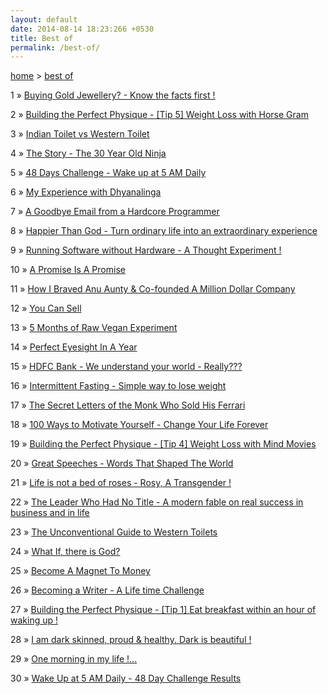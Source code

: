 ```yaml
---
layout: default
date: 2014-08-14 18:23:266 +0530
title: Best of
permalink: /best-of/
---
```

<span><a href="{{ site.url }}">home</a>&nbsp;&gt;&nbsp;<a href="{{ site.url }}/best-of">best of</a></span>

<p><span>1</span> &raquo; <a href="/buying-gold-jewellery-know-the-facts-first/">Buying Gold Jewellery? - Know the facts first !</a><p>
<p><span>2</span> &raquo; <a href="/building-the-perfect-physique-tip-5-weight-loss-with-horse-gram/">Building the Perfect Physique - [Tip 5] Weight Loss with Horse Gram</a><p>
<p><span>3</span> &raquo; <a href="/indian-toilet-vs-western-toilet/">Indian Toilet vs Western Toilet</a><p>
<p><span>4</span> &raquo; <a href="/the-story-the-30-year-old-ninja-izzy/">The Story - The 30 Year Old Ninja</a><p>
<p><span>5</span> &raquo; <a href="/48-days-challenge-wake-up-at-5-am-daily/">48 Days Challenge - Wake up at 5 AM Daily</a><p>
<p><span>6</span> &raquo; <a href="/my-experience-with-dhyanalinga/">My Experience with Dhyanalinga</a><p>
<p><span>7</span> &raquo; <a href="/a-goodbye-email-from-a-hardcore-programmer/">A Goodbye Email from a Hardcore Programmer</a><p>
<p><span>8</span> &raquo; <a href="/happier-than-god-turn-ordinary-life-into-an-extraordinary-experience-neale-donald-walsch-book-review/">Happier Than God - Turn ordinary life into an extraordinary experience</a><p>
<p><span>9</span> &raquo; <a href="/running-software-without-hardware-a-thought-experiment/">Running Software without Hardware - A Thought Experiment !</a><p>
<p><span>10</span> &raquo; <a href="/a-promise-is-a-promise-dr-wayne-dyer/">A Promise Is A Promise</a><p>
<p><span>11</span> &raquo; <a href="/how-i-braved-anu-aunty-and-co-founded-a-million-dollar-company-varun-agarwal/">How I Braved Anu Aunty & Co-founded A Million Dollar Company</a><p>
<p><span>12</span> &raquo; <a href="/you-can-sell-shiv-khera-book-review/">You Can Sell</a><p>
<p><span>13</span> &raquo; <a href="/5-months-of-raw-vegan-experiment/">5 Months of Raw Vegan Experiment</a><p>
<p><span>14</span> &raquo; <a href="/perfect-eyesight-in-a-year-2014/">Perfect Eyesight In A Year</a><p>
<p><span>15</span> &raquo; <a href="/hdfc-bank-we-understand-your-world-really/">HDFC Bank - We understand your world - Really???</a><p>
<p><span>16</span> &raquo; <a href="/intermittent-fasting-simple-way-to-lose-weight/">Intermittent Fasting - Simple way to lose weight</a><p>
<p><span>17</span> &raquo; <a href="/the-secret-letters-of-the-monk-who-sold-his-ferrari-robin-sharma-book-review/">The Secret Letters of the Monk Who Sold His Ferrari</a><p>
<p><span>18</span> &raquo; <a href="/100-ways-to-motivate-yourself-change-your-life-forever-steve-chandler-audiobook-review/">100 Ways to Motivate Yourself - Change Your Life Forever</a><p>
<p><span>19</span> &raquo; <a href="/building-the-perfect-physique-tip-4-weight-loss-with-mind-movies/">Building the Perfect Physique - [Tip 4] Weight Loss with Mind Movies</a><p>
<p><span>20</span> &raquo; <a href="/great-speeches-words-that-shaped-the-world-edward-humphrey-book-review/">Great Speeches - Words That Shaped The World</a><p>
<p><span>21</span> &raquo; <a href="/life-is-not-a-bed-of-roses-rosy-a-transgender/">Life is not a bed of roses - Rosy, A Transgender !</a><p>
<p><span>22</span> &raquo; <a href="/the-leader-who-had-no-title-robin-sharma-book-review/">The Leader Who Had No Title - A modern fable on real success in business and in life</a><p>
<p><span>23</span> &raquo; <a href="/the-unconventional-guide-to-western-toilets/">The Unconventional Guide to Western Toilets</a><p>
<p><span>24</span> &raquo; <a href="/what-if-there-is-god/">What If, there is God?</a><p>
<p><span>25</span> &raquo; <a href="/become-a-magnet-to-money-bob-proctor-michele-blood-book-review/">Become A Magnet To Money</a><p>
<p><span>26</span> &raquo; <a href="/becoming-a-writer-challenge-premkumar-masilamani/">Becoming a Writer - A Life time Challenge</a><p>
<p><span>27</span> &raquo; <a href="/building-the-perfect-physique-tip-1-eat-breakfast-within-an-hour-of-waking-up/">Building the Perfect Physique - [Tip 1] Eat breakfast within an hour of waking up !</a><p>
<p><span>28</span> &raquo; <a href="/i-am-dark-skinned-proud-healthy-dark-is-beautiful/">I am dark skinned, proud & healthy. Dark is beautiful !</a><p>
<p><span>29</span> &raquo; <a href="/one-morning-in-my-life/">One morning in my life !...</a><p>
<p><span>30</span> &raquo; <a href="/wake-up-at-5-AM-daily-48-day-challenge-results/">Wake Up at 5 AM Daily - 48 Day Challenge Results</a><p>


